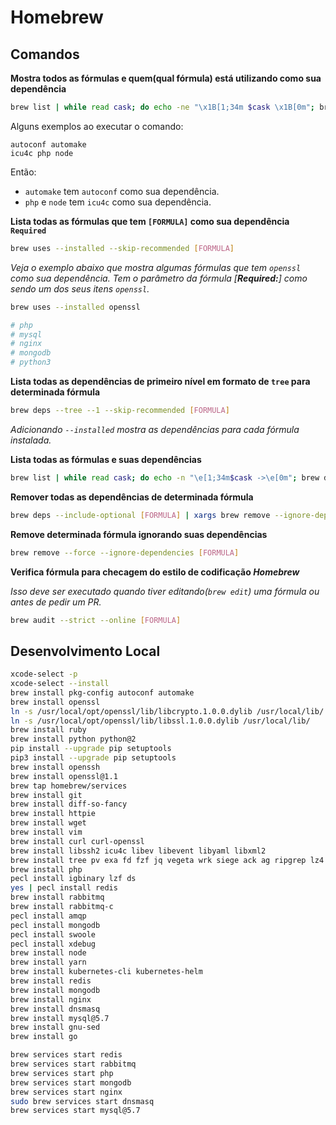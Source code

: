 # Homebrew

## Comandos

**Mostra todos as fórmulas e quem(qual fórmula) está utilizando como sua dependência**

```bash
brew list | while read cask; do echo -ne "\x1B[1;34m $cask \x1B[0m"; brew uses $cask --installed | awk '{printf(" %s ", $0)}'; echo ""; done
```

Alguns exemplos ao executar o comando:

```
autoconf automake
icu4c php node
```

Então:

- `automake` tem `autoconf` como sua dependência.
- `php` e `node` tem `icu4c` como sua dependência.

**Lista todas as fórmulas que tem `[FORMULA]` como sua dependência `Required`**

```bash
brew uses --installed --skip-recommended [FORMULA]
```

*Veja o exemplo abaixo que mostra algumas fórmulas que tem `openssl` como sua dependência. Tem o parâmetro da fórmula [**Required:**] como sendo um dos seus itens `openssl`.*

```bash
brew uses --installed openssl

# php
# mysql
# nginx
# mongodb
# python3
```

**Lista todas as dependências de primeiro nível em formato de `tree` para determinada fórmula**

```bash
brew deps --tree --1 --skip-recommended [FORMULA]
```

*Adicionando `--installed` mostra as dependências para cada fórmula instalada.*

**Lista todas as fórmulas e suas dependências**

```bash
brew list | while read cask; do echo -n "\e[1;34m$cask ->\e[0m"; brew deps $cask --1 --skip-recommended | awk '{printf(" %s ", $0)}'; echo ""; done
```

**Remover todas as dependências de determinada fórmula**

```bash
brew deps --include-optional [FORMULA] | xargs brew remove --ignore-dependencies
```

**Remove determinada fórmula ignorando suas dependências**

```bash
brew remove --force --ignore-dependencies [FORMULA]
```

**Verifica fórmula para checagem do estilo de codificação _Homebrew_**

*Isso deve ser executado quando tiver editando(`brew edit`) uma fórmula ou antes de pedir um PR.*

```bash
brew audit --strict --online [FORMULA]
```

## Desenvolvimento Local

```bash
xcode-select -p
xcode-select --install
brew install pkg-config autoconf automake
brew install openssl
ln -s /usr/local/opt/openssl/lib/libcrypto.1.0.0.dylib /usr/local/lib/
ln -s /usr/local/opt/openssl/lib/libssl.1.0.0.dylib /usr/local/lib/
brew install ruby
brew install python python@2
pip install --upgrade pip setuptools
pip3 install --upgrade pip setuptools
brew install openssh
brew install openssl@1.1
brew tap homebrew/services
brew install git
brew install diff-so-fancy
brew install httpie
brew install wget
brew install vim
brew install curl curl-openssl
brew install libssh2 icu4c libev libevent libyaml libxml2
brew install tree pv exa fd fzf jq vegeta wrk siege ack ag ripgrep lz4
brew install php
pecl install igbinary lzf ds
yes | pecl install redis
brew install rabbitmq
brew install rabbitmq-c
pecl install amqp
pecl install mongodb
pecl install swoole
pecl install xdebug
brew install node
brew install yarn
brew install kubernetes-cli kubernetes-helm
brew install redis
brew install mongodb
brew install nginx
brew install dnsmasq
brew install mysql@5.7
brew install gnu-sed
brew install go

brew services start redis
brew services start rabbitmq
brew services start php
brew services start mongodb
brew services start nginx
sudo brew services start dnsmasq
brew services start mysql@5.7
```
